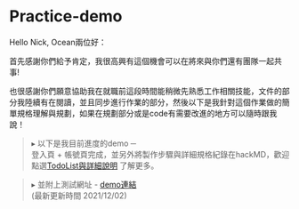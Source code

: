 # Practice-demo

Hello  Nick, Ocean兩位好：

首先感謝你們給予肯定，我很高興有這個機會可以在將來與你們還有團隊一起共事!

也很感謝你們願意協助我在就職前這段時間能稍微先熟悉工作相關技能，文件的部分我陸續有在閱讀，並且同步進行作業的部分，然後以下是我針對這個作業做的簡單規格理解與規劃，如果在規劃部分或是code有需要改進的地方可以隨時跟我說！

>▸ 以下是我目前進度的demo ─</br>
>登入頁 + 帳號頁完成，並另外將製作步驟與詳細規格紀錄在hackMD，歡迎點選[TodoList與詳細說明](https://hackmd.io/@junefish1414/S16z4pTuY/edit) 了解更多。


>▸ 並附上測試網址 -
>  [demo連結](https://junefish1414.github.io/Practice-Demo/#/) </br>
> (最新更新時間 2021/12/02) 

